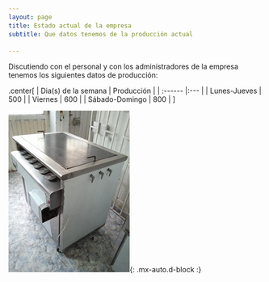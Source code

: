 ```yaml
---
layout: page
title: Estado actual de la empresa
subtitle: Que datos tenemos de la producción actual

--- 
```

Discutiendo con el personal y con los administradores de la empresa tenemos los siguientes datos de producción:

.center[
| Dia(s) de la semana | Producción | 
| :------ |:--- | 
| Lunes-Jueves | 500 |
| Viernes | 600 |
| Sábado-Domingo | 800 |
]

![horno](/assets/img/horno.jpg){: .mx-auto.d-block :}




